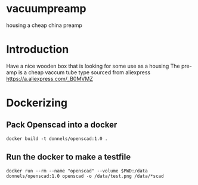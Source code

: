 # vacuumpreamp
housing a cheap china preamp

# Introduction
Have a nice wooden box that is looking for some use as a housing
The pre-amp is a cheap vaccum tube type sourced from aliexpress
https://a.aliexpress.com/_B0MVMZ

# Dockerizing
## Pack Openscad into a docker
```
docker build -t donnels/openscad:1.0 .
```
## Run the docker to make a testfile
```
docker run --rm --name "openscad" --volume $PWD:/data donnels/openscad:1.0 openscad -o /data/test.png /data/*scad
```

